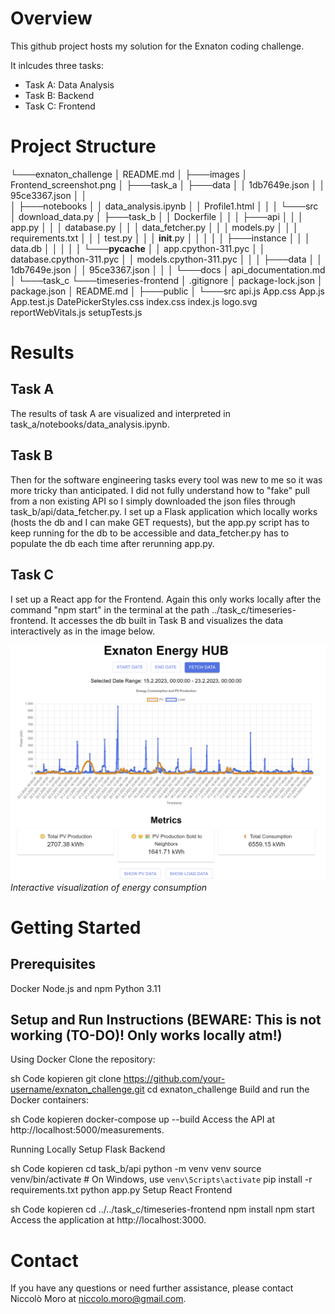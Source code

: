 


# Overview

This github project hosts my solution for the Exnaton coding challenge.

It inlcudes three tasks: 
- Task A: Data Analysis
- Task B: Backend
- Task C: Frontend

# Project Structure

└───exnaton_challenge
    │   README.md
    │
    ├───images
    │       Frontend_screenshot.png
    │
    ├───task_a
    │   ├───data
    │   │       1db7649e.json
    │   │       95ce3367.json
    │   │       
    │   ├───notebooks
    │   │       data_analysis.ipynb
    │   │       Profile1.html
    │   │
    │   └───src
    │           download_data.py
    │
    ├───task_b
    │   │   Dockerfile
    │   │
    │   ├───api
    │   │   │   app.py
    │   │   │   database.py
    │   │   │   data_fetcher.py
    │   │   │   models.py
    │   │   │   requirements.txt
    │   │   │   test.py
    │   │   │   __init__.py
    │   │   │
    │   │   ├───instance
    │   │   │       data.db
    │   │   │
    │   │   └───__pycache__
    │   │           app.cpython-311.pyc
    │   │           database.cpython-311.pyc
    │   │           models.cpython-311.pyc
    │   │
    │   ├───data
    │   │       1db7649e.json
    │   │       95ce3367.json
    │   │
    │   └───docs
    │           api_documentation.md
    │
    └───task_c
        └───timeseries-frontend
            │   .gitignore
            │   package-lock.json
            │   package.json
            │   README.md
            │
            ├───public
            │
            └───src
                    api.js
                    App.css
                    App.js
                    App.test.js
                    DatePickerStyles.css
                    index.css
                    index.js
                    logo.svg
                    reportWebVitals.js
                    setupTests.js


# Results

## Task A
The results of task A are visualized and interpreted in task_a/notebooks/data_analysis.ipynb. 

## Task B
Then for the software engineering tasks every tool was new to me so it was more tricky than anticipated. I did not fully understand how to "fake" pull from a non existing API so I simply downloaded the json files through task_b/api/data_fetcher.py. I set up a Flask application which locally works (hosts the db and I can make GET requests), but the  app.py script has to keep running for the db to be accessible and data_fetcher.py has to populate the db each time after rerunning app.py.

## Task C
I set up a React app for the Frontend. Again this only works locally after the command "npm start" in the terminal at the path ../task_c/timeseries-frontend. It accesses the db built in Task B and visualizes the data interactively as in the image below.

![Frontend Screenshot](images/Frontend_screenshot.png)
*Interactive visualization of energy consumption*

# Getting Started

## Prerequisites
Docker
Node.js and npm
Python 3.11

## Setup and Run Instructions (BEWARE: This is not working (TO-DO)! Only works locally atm!)
Using Docker
Clone the repository:

sh
Code kopieren
git clone https://github.com/your-username/exnaton_challenge.git
cd exnaton_challenge
Build and run the Docker containers:

sh
Code kopieren
docker-compose up --build
Access the API at http://localhost:5000/measurements.

Running Locally
Setup Flask Backend

sh
Code kopieren
cd task_b/api
python -m venv venv
source venv/bin/activate  # On Windows, use `venv\Scripts\activate`
pip install -r requirements.txt
python app.py
Setup React Frontend

sh
Code kopieren
cd ../../task_c/timeseries-frontend
npm install
npm start
Access the application at http://localhost:3000.


# Contact
If you have any questions or need further assistance, please contact Niccolò Moro at niccolo.moro@gmail.com.